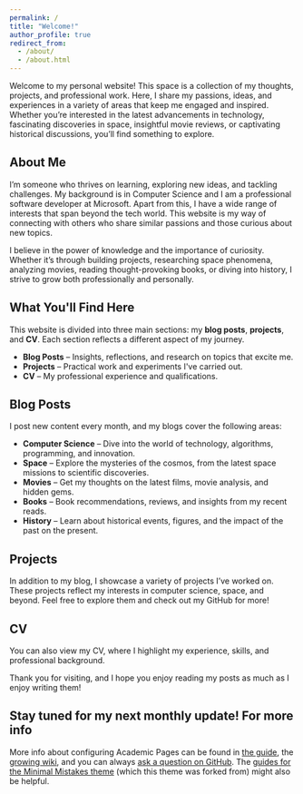 ```yaml
---
permalink: /
title: "Welcome!"
author_profile: true
redirect_from: 
  - /about/
  - /about.html
---
```


Welcome to my personal website! This space is a collection of my thoughts, projects, and professional work. Here, I share my passions, ideas, and experiences in a variety of areas that keep me engaged and inspired. Whether you’re interested in the latest advancements in technology, fascinating discoveries in space, insightful movie reviews, or captivating historical discussions, you’ll find something to explore.

## About Me
I’m someone who thrives on learning, exploring new ideas, and tackling challenges. My background is in Computer Science and I am a professional software developer at Microsoft. Apart from this, I have a wide range of interests that span beyond the tech world. This website is my way of connecting with others who share similar passions and those curious about new topics.

I believe in the power of knowledge and the importance of curiosity. Whether it’s through building projects, researching space phenomena, analyzing movies, reading thought-provoking books, or diving into history, I strive to grow both professionally and personally.

## What You'll Find Here
This website is divided into three main sections: my **blog posts**, **projects**, and **CV**. Each section reflects a different aspect of my journey.

- **Blog Posts** – Insights, reflections, and research on topics that excite me.
- **Projects** – Practical work and experiments I've carried out.
- **CV** – My professional experience and qualifications.

## Blog Posts
I post new content every month, and my blogs cover the following areas:
- **Computer Science** – Dive into the world of technology, algorithms, programming, and innovation.
- **Space** – Explore the mysteries of the cosmos, from the latest space missions to scientific discoveries.
- **Movies** – Get my thoughts on the latest films, movie analysis, and hidden gems.
- **Books** – Book recommendations, reviews, and insights from my recent reads.
- **History** – Learn about historical events, figures, and the impact of the past on the present.

## Projects
In addition to my blog, I showcase a variety of projects I’ve worked on. These projects reflect my interests in computer science, space, and beyond. Feel free to explore them and check out my GitHub for more!

## CV
You can also view my CV, where I highlight my experience, skills, and professional background.

Thank you for visiting, and I hope you enjoy reading my posts as much as I enjoy writing them!

Stay tuned for my next monthly update!
For more info
------
More info about configuring Academic Pages can be found in [the guide](https://academicpages.github.io/markdown/), the [growing wiki](https://github.com/academicpages/academicpages.github.io/wiki), and you can always [ask a question on GitHub](https://github.com/academicpages/academicpages.github.io/discussions). The [guides for the Minimal Mistakes theme](https://mmistakes.github.io/minimal-mistakes/docs/configuration/) (which this theme was forked from) might also be helpful.
